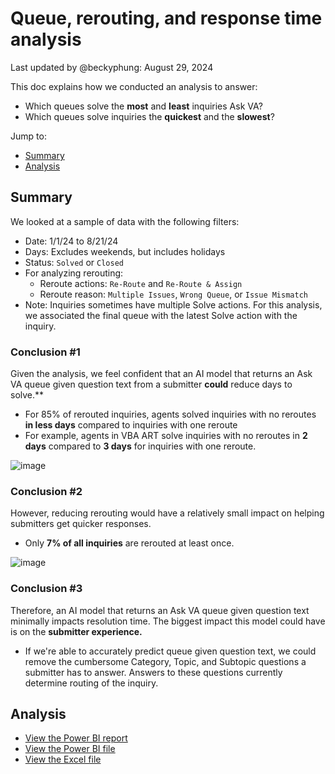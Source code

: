 # Queue, rerouting, and response time analysis
Last updated by @beckyphung: August 29, 2024

This doc explains how we conducted an analysis to answer: 
-	Which queues solve the **most** and **least** inquiries Ask VA? 
-	Which queues solve inquiries the **quickest** and the **slowest**?
    
Jump to: 
-	[Summary](#Summary)
-	[Analysis](#Analysis)

## Summary
We looked at a sample of data with the following filters: 
-	Date: 1/1/24 to 8/21/24
-	Days: Excludes weekends, but includes holidays
-	Status: `Solved` or `Closed`
-	For analyzing rerouting: 
    - Reroute actions: `Re-Route` and `Re-Route & Assign`
    - Reroute reason: `Multiple Issues`, `Wrong Queue`, or `Issue Mismatch`
- Note: Inquiries sometimes have multiple Solve actions. For this analysis, we associated the final queue with the latest Solve action with the inquiry.

### Conclusion #1
Given the analysis, we feel confident that an AI model that returns an Ask VA queue given question text from a submitter **could** reduce days to solve.**
-	For 85% of rerouted inquiries, agents solved inquiries with no reroutes **in less days** compared to inquiries with one reroute
   - For example, agents in VBA ART solve inquiries with no reroutes in **2 days** compared to **3 days** for inquiries with one reroute.

![image](https://github.com/user-attachments/assets/cffebdc8-3c18-4e28-a3b2-4ac924d83150)

### Conclusion #2
However, reducing rerouting would have a relatively small impact on helping submitters get quicker responses. 
-	Only **7% of all inquiries** are rerouted at least once.

![image](https://github.com/user-attachments/assets/7a1f67f0-1dff-4a21-b7f4-bffbe916492f)

  
### Conclusion #3
Therefore, an AI model that returns an Ask VA queue given question text minimally impacts resolution time. The biggest impact this model could have is on the **submitter experience.**
- If we're able to accurately predict queue given question text, we could remove the cumbersome Category, Topic, and Subtopic questions a submitter has to answer. Answers to these questions currently determine routing of the inquiry.

## Analysis
- [View the Power BI report](https://app.powerbigov.us/groups/0946c35e-7703-4949-b964-f984467d9d62/reports/31d823a9-44a2-4ee2-81ef-dccadf6190c1/ReportSection)
- [View the Power BI file](https://dvagov.sharepoint.com/:u:/s/AskVA/EfLK9pz66wRBgHXQl7-eDvMBpTRr9sozxsAE8xdaOWjaSA?e=zqNpx8)
- [View the Excel file](https://dvagov.sharepoint.com/:x:/r/sites/AskVA/Shared%20Documents/General/Data/pbi-export-reroute-no-reroute-2024.xlsx?d=w0785ab96b63d429d8fe590fb0d1cf5cd&csf=1&web=1&e=2kAAls)
